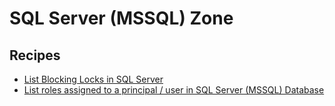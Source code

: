 # SQL Server (MSSQL) Zone

## Recipes

* [List Blocking Locks in SQL Server](sql-server-list-blocking-locks.md)
* [List roles assigned to a principal / user in SQL Server (MSSQL) Database](sql-server-list-find-roles-assigned-user-principalblocking-locks.md)

